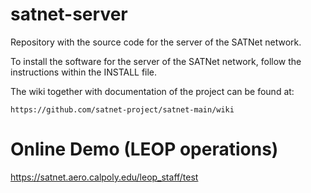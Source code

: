 satnet-server
================

Repository with the source code for the server of the SATNet network.

To install the software for the server of the SATNet network, follow the instructions within the INSTALL file.

The wiki together with documentation of the project can be found at:

	https://github.com/satnet-project/satnet-main/wiki
	
Online Demo (LEOP operations)
================

https://satnet.aero.calpoly.edu/leop_staff/test
